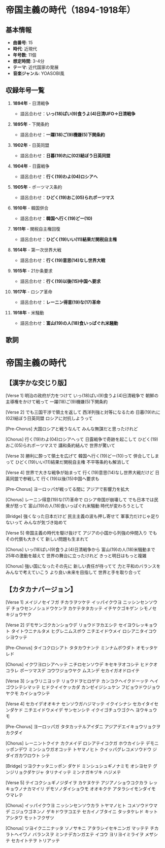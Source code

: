 # 帝国主義の時代（1894-1918年）

## 基本情報
- **曲番号**: 15
- **時代**: 近現代
- **年号数**: 11個
- **想定時間**: 3-4分
- **テーマ**: 近代国家の発展
- **音楽ジャンル**: YOASOBI風

## 収録年号一覧

1. **1894年** - 日清戦争
   - 語呂合わせ：**いっ(18)ぱい(9)食うよ(4)日清UFO→日清戦争**

2. **1895年** - 下関条約
   - 語呂合わせ：**一躍(18)ご(9)機嫌(5)下関条約**

3. **1902年** - 日英同盟
   - 語呂合わせ：**日暮(19)れに(02)結ぼう日英同盟**

4. **1904年** - 日露戦争
   - 語呂合わせ：**行く(19)わよ(04)ロシアへ**

5. **1905年** - ポーツマス条約
   - 語呂合わせ：**ひどく(19)おこ(05)られポーツマス**

6. **1910年** - 韓国併合
   - 語呂合わせ：**韓国へ行く(19)どー(10)**

7. **1911年** - 関税自主権回復
   - 語呂合わせ：**ひどく(19)いい(11)結果だ関税自主権**

8. **1914年** - 第一次世界大戦
   - 語呂合わせ：**行く(19)意思(14)なし世界大戦**

9. **1915年** - 21か条要求
   - 語呂合わせ：**行く(19)以後(15)中国へ要求**

10. **1917年** - ロシア革命
    - 語呂合わせ：**レーニン得意(19)な(17)革命**

11. **1918年** - 米騒動
    - 語呂合わせ：**富山(19)の人(18)食いっぱぐれ米騒動**

## 歌詞

# 帝国主義の時代

## 【漢字かな交じり版】

[Verse 1]
明治の政府が力をつけて
いっ(18)ぱい(9)食うよ(4)日清戦争で
朝鮮の主導権をかけて戦って
一躍(18)ご(9)機嫌(5)下関条約

[Verse 2]
でも三国干渉で領土を返して
西洋列強と対等になるため
日暮(19)れに(02)結ぼう日英同盟
ロシアに対抗しようって

[Pre-Chorus]
大国ロシアと戦うなんて
みんな無謀だと思ったけれど

[Chorus]
行く(19)わよ(04)ロシアへって
日露戦争で奇跡を起こして
ひどく(19)おこ(05)られポーツマスで
講和条約結んで
世界が驚いて

[Verse 3]
勝利に酔って領土を広げて
韓国へ行く(19)どー(10)って
併合してしまって
ひどく(19)いい(11)結果だ関税自主権
不平等条約も解消して

[Verse 4]
世界で大きな戦争が始まって
行く(19)意思(14)なし世界大戦だけど
日英同盟で参戦して
行く(19)以後(15)中国へ要求も

[Pre-Chorus]
ヨーロッパが戦ってる間に
アジアで影響力を拡大

[Chorus]
レーニン得意(19)な(17)革命で
ロシア帝国が崩壊して
でも日本では民衆が怒って
富山(19)の人(18)食いっぱぐれ米騒動
時代が変わろうとして

[Bridge]
強くなった日本だけど
民主主義の波も押し寄せて
軍事力だけじゃ足りないって
みんなが気づき始めて

[Verse 5]
帝国主義の時代を駆け抜けて
アジアの小国から列強の仲間入り
でもその代償も大きくて
新しい問題も生まれて

[Chorus]
いっ(18)ぱい(9)食うよ(4)日清戦争から
富山(19)の人(18)米騒動まで
25年の激動を越えて
世界の舞台に立ったけれど
きっと明日はもっと複雑

[Chorus]
強い国になったその先に
新しい責任が待ってて
力と平和のバランスを
みんなで考えていこう
より良い未来を目指して
世界と手を取り合って

## 【カタカナバージョン】

[Verse 1]
メイジノセイフガ チカラヲツケテ
イッパイクウヨ ニッシンセンソウデ
チョウセンノシュドウケンヲ カケテタタカッテ
イチヤクゴキゲン シモノセキジョウヤク

[Verse 2]
デモサンゴクカンショウデ リョウドヲカエシテ
セイヨウレッキョウト タイトウニナルタメ
ヒグレニムスボウ ニチエイドウメイ
ロシアニタイコウ シヨウッテ

[Pre-Chorus]
タイコクロシアト タタカウナンテ
ミンナムボウダト オモッタケレド

[Chorus]
イクワヨロシアヘッテ
ニチロセンソウデ キセキヲオコシテ
ヒドクオコラレ ポーツマスデ
コウワジョウヤク ムスンデ
セカイガオドロイテ

[Verse 3]
ショウリニヨッテ リョウドヲヒロゲテ
カンコクヘイクドーッテ
ヘイゴウシテシマッテ
ヒドクイイケッカダ カンゼイジシュケン
フビョウドウジョウヤクモ カイショウシテ

[Verse 4]
セカイデオオキナ センソウガハジマッテ
イクイシナシ セカイタイセンダケド
ニチエイドウメイデ サンセンシテ
イクイゴチュウゴクヘ ヨウキュウモ

[Pre-Chorus]
ヨーロッパガ タタカッテルアイダニ
アジアデエイキョウリョクヲ カクダイ

[Chorus]
レーニントクイナ カクメイデ
ロシアテイコクガ ホウカイシテ
デモニッポンデワ ミンシュウガオコッテ
トヤマノヒト クイッパグレコメソウドウ
ジダイガカワロウト シテ

[Bridge]
ツヨクナッタニッポン ダケド
ミンシュシュギノナミモ オシヨセテ
グンジリョクダケジャ タリナイッテ
ミンナガキヅキ ハジメテ

[Verse 5]
テイコクシュギノジダイヲ カケヌケテ
アジアノショウコクカラ レッキョウノナカマイリ
デモソノダイショウモ オオキクテ
アタラシイモンダイモ ウマレテ

[Chorus]
イッパイクウヨ ニッシンセンソウカラ
トヤマノヒト コメソウドウマデ
ニジュウゴネンノ ゲキドウヲコエテ
セカイノブタイニ タッタケレド
キットアシタワ モットフクザツ

[Chorus]
ツヨイクニニナッタ ソノサキニ
アタラシイセキニンガ マッテテ
チカラトヘイワノ バランスヲ
ミンナデカンガエテ イコウ
ヨリヨイミライヲ メザシテ
セカイトテヲ トリアッテ